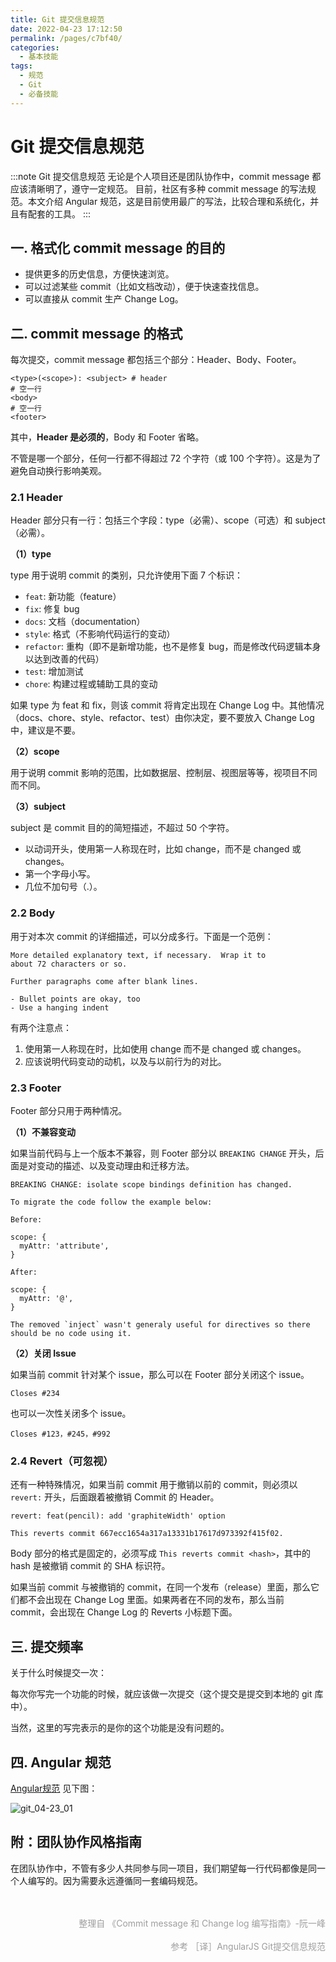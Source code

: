 ```yaml
---
title: Git 提交信息规范
date: 2022-04-23 17:12:50
permalink: /pages/c7bf40/
categories:
  - 基本技能
tags:
  - 规范
  - Git
  - 必备技能
---
```


# Git 提交信息规范

:::note Git 提交信息规范
无论是个人项目还是团队协作中，commit message 都应该清晰明了，遵守一定规范。
目前，社区有多种 commit message 的写法规范。本文介绍 Angular 规范，这是目前使用最广的写法，比较合理和系统化，并且有配套的工具。
:::

## 一. 格式化 commit message 的目的

- 提供更多的历史信息，方便快速浏览。
- 可以过滤某些 commit（比如文档改动），便于快速查找信息。
- 可以直接从 commit 生产 Change Log。

## 二. commit message 的格式

每次提交，commit message 都包括三个部分：Header、Body、Footer。

```
<type>(<scope>): <subject> # header
# 空一行
<body>
# 空一行
<footer> 
```

其中，**Header 是必须的**，Body 和 Footer 省略。

不管是哪一个部分，任何一行都不得超过 72 个字符（或 100 个字符）。这是为了避免自动换行影响美观。

### 2.1 Header

Header 部分只有一行：包括三个字段：type（必需）、scope（可选）和 subject（必需）。

**（1）type**

type 用于说明 commit 的类别，只允许使用下面 7 个标识：

- `feat`: 新功能（feature）
- `fix`: 修复 bug
- `docs`: 文档（documentation）
- `style`: 格式（不影响代码运行的变动）
- `refactor`: 重构（即不是新增功能，也不是修复 bug，而是修改代码逻辑本身以达到改善的代码）
- `test`: 增加测试
- `chore`: 构建过程或辅助工具的变动

如果 type 为 feat 和 fix，则该 commit 将肯定出现在 Change Log 中。其他情况（docs、chore、style、refactor、test）由你决定，要不要放入 Change Log 中，建议是不要。

**（2）scope**

用于说明 commit 影响的范围，比如数据层、控制层、视图层等等，视项目不同而不同。

**（3）subject**

subject 是 commit 目的的简短描述，不超过 50 个字符。

- 以动词开头，使用第一人称现在时，比如 change，而不是 changed 或 changes。
- 第一个字母小写。
- 几位不加句号（.）。

### 2.2 Body

用于对本次 commit 的详细描述，可以分成多行。下面是一个范例：

```
More detailed explanatory text, if necessary.  Wrap it to 
about 72 characters or so. 

Further paragraphs come after blank lines.

- Bullet points are okay, too
- Use a hanging indent
```

有两个注意点：

1. 使用第一人称现在时，比如使用 change 而不是 changed 或 changes。
2. 应该说明代码变动的动机，以及与以前行为的对比。

### 2.3 Footer

Footer 部分只用于两种情况。

**（1）不兼容变动**

如果当前代码与上一个版本不兼容，则 Footer 部分以 `BREAKING CHANGE` 开头，后面是对变动的描述、以及变动理由和迁移方法。

```
BREAKING CHANGE: isolate scope bindings definition has changed.

To migrate the code follow the example below:

Before:

scope: {
  myAttr: 'attribute',
}

After:

scope: {
  myAttr: '@',
}

The removed `inject` wasn't generaly useful for directives so there should be no code using it.
```

**（2）关闭 Issue**

如果当前 commit 针对某个 issue，那么可以在 Footer 部分关闭这个 issue。

```
Closes #234
```

也可以一次性关闭多个 issue。

```
Closes #123，#245，#992
```

### 2.4 Revert（可忽视）

还有一种特殊情况，如果当前 commit 用于撤销以前的 commit，则必须以 `revert:` 开头，后面跟着被撤销 Commit 的 Header。

```
revert: feat(pencil): add 'graphiteWidth' option

This reverts commit 667ecc1654a317a13331b17617d973392f415f02.
```

Body 部分的格式是固定的，必须写成 `This reverts commit <hash>`，其中的 hash 是被撤销 commit 的 SHA 标识符。

如果当前 commit 与被撤销的 commit，在同一个发布（release）里面，那么它们都不会出现在 Change Log 里面。如果两者在不同的发布，那么当前 commit，会出现在 Change Log 的 Reverts 小标题下面。

## 三. 提交频率

关于什么时候提交一次：

每次你写完一个功能的时候，就应该做一次提交（这个提交是提交到本地的 git 库中）。

当然，这里的写完表示的是你的这个功能是没有问题的。

## 四. Angular 规范

[Angular规范](https://docs.google.com/document/d/1QrDFcIiPjSLDn3EL15IJygNPiHORgU1_OOAqWjiDU5Y/edit#heading=h.greljkmo14y0) 见下图：

![git_04-23_01](https://cdn.jsdelivr.net/gh/oliver556/image-hosting@master/20220423/git_04-23_01.1b4243x1lcm8.webp)

## 附：团队协作风格指南

在团队协作中，不管有多少人共同参与同一项目，我们期望每一行代码都像是同一个人编写的。因为需要永远遵循同一套编码规范。

<div style="color: #9e9e9e; text-align: right; font-size: 14px;">
<br />
<br />
整理自
<a
  href="http://www.ruanyifeng.com/blog/2016/01/commit_message_change_log.html"
  rel="external nofollow noopener noreferrer"
  target="_blank"
  style="text-align: right; color: #9e9e9e; text-decoration: none;"
>《Commit message 和 Change log 编写指南》-阮一峰
</a>
<br />
<br />
参考
<a
  href="https://segmentfault.com/a/1190000004282514"
  rel="external nofollow noopener noreferrer"
  target="_blank"
  style="text-align: right; color: #9e9e9e; text-decoration: none;"
  >［译］AngularJS Git提交信息规范
  </a>
</div>
